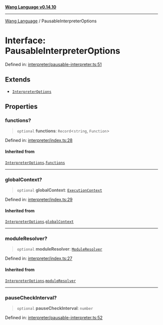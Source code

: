 [**Wang Language v0.14.10**](../README.md)

***

[Wang Language](../globals.md) / PausableInterpreterOptions

# Interface: PausableInterpreterOptions

Defined in: [interpreter/pausable-interpreter.ts:51](https://github.com/artpar/wang/blob/61b057ca9085041eb45870b6832c37fc9af1ff26/src/interpreter/pausable-interpreter.ts#L51)

## Extends

- [`InterpreterOptions`](InterpreterOptions.md)

## Properties

### functions?

> `optional` **functions**: `Record`\<`string`, `Function`\>

Defined in: [interpreter/index.ts:28](https://github.com/artpar/wang/blob/61b057ca9085041eb45870b6832c37fc9af1ff26/src/interpreter/index.ts#L28)

#### Inherited from

[`InterpreterOptions`](InterpreterOptions.md).[`functions`](InterpreterOptions.md#functions)

***

### globalContext?

> `optional` **globalContext**: [`ExecutionContext`](ExecutionContext.md)

Defined in: [interpreter/index.ts:29](https://github.com/artpar/wang/blob/61b057ca9085041eb45870b6832c37fc9af1ff26/src/interpreter/index.ts#L29)

#### Inherited from

[`InterpreterOptions`](InterpreterOptions.md).[`globalContext`](InterpreterOptions.md#globalcontext)

***

### moduleResolver?

> `optional` **moduleResolver**: [`ModuleResolver`](../classes/ModuleResolver.md)

Defined in: [interpreter/index.ts:27](https://github.com/artpar/wang/blob/61b057ca9085041eb45870b6832c37fc9af1ff26/src/interpreter/index.ts#L27)

#### Inherited from

[`InterpreterOptions`](InterpreterOptions.md).[`moduleResolver`](InterpreterOptions.md#moduleresolver)

***

### pauseCheckInterval?

> `optional` **pauseCheckInterval**: `number`

Defined in: [interpreter/pausable-interpreter.ts:52](https://github.com/artpar/wang/blob/61b057ca9085041eb45870b6832c37fc9af1ff26/src/interpreter/pausable-interpreter.ts#L52)
